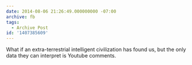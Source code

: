 ```yaml
---
date: 2014-08-06 21:26:49.000000000 -07:00
archive: fb
tags: 
  - Archive Post
id: '1407385609'
---
```


What if an extra-terrestrial intelligent civilization has found us, but the only data they can interpret is Youtube comments.
